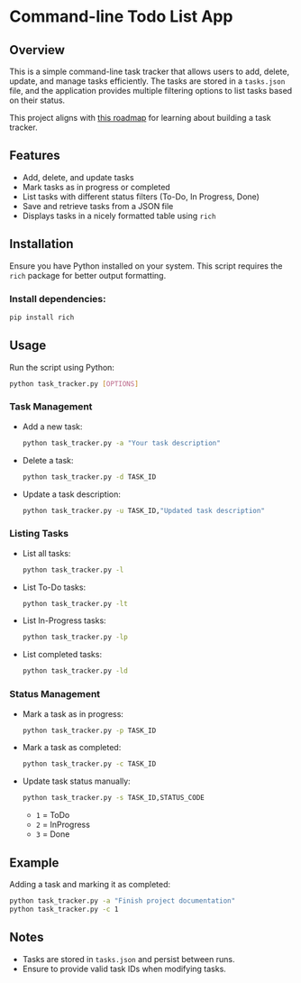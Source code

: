 # Command-line Todo List App

## Overview
This is a simple command-line task tracker that allows users to add, delete, update, and manage tasks efficiently. The tasks are stored in a `tasks.json` file, and the application provides multiple filtering options to list tasks based on their status.

This project aligns with [this roadmap](https://roadmap.sh/projects/task-tracker) for learning about building a task tracker.

## Features
- Add, delete, and update tasks
- Mark tasks as in progress or completed
- List tasks with different status filters (To-Do, In Progress, Done)
- Save and retrieve tasks from a JSON file
- Displays tasks in a nicely formatted table using `rich`

## Installation
Ensure you have Python installed on your system. This script requires the `rich` package for better output formatting.

### Install dependencies:
```sh
pip install rich
```

## Usage
Run the script using Python:
```sh
python task_tracker.py [OPTIONS]
```

### Task Management
- Add a new task:
  ```sh
  python task_tracker.py -a "Your task description"
  ```
- Delete a task:
  ```sh
  python task_tracker.py -d TASK_ID
  ```
- Update a task description:
  ```sh
  python task_tracker.py -u TASK_ID,"Updated task description"
  ```

### Listing Tasks
- List all tasks:
  ```sh
  python task_tracker.py -l
  ```
- List To-Do tasks:
  ```sh
  python task_tracker.py -lt
  ```
- List In-Progress tasks:
  ```sh
  python task_tracker.py -lp
  ```
- List completed tasks:
  ```sh
  python task_tracker.py -ld
  ```

### Status Management
- Mark a task as in progress:
  ```sh
  python task_tracker.py -p TASK_ID
  ```
- Mark a task as completed:
  ```sh
  python task_tracker.py -c TASK_ID
  ```
- Update task status manually:
  ```sh
  python task_tracker.py -s TASK_ID,STATUS_CODE
  ```
  - `1` = ToDo
  - `2` = InProgress
  - `3` = Done

## Example
Adding a task and marking it as completed:
```sh
python task_tracker.py -a "Finish project documentation"
python task_tracker.py -c 1
```

## Notes
- Tasks are stored in `tasks.json` and persist between runs.
- Ensure to provide valid task IDs when modifying tasks.

